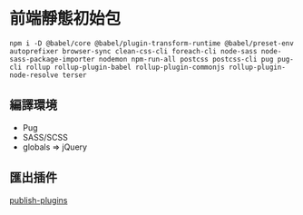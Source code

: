 # 前端靜態初始包

```
npm i -D @babel/core @babel/plugin-transform-runtime @babel/preset-env autoprefixer browser-sync clean-css-cli foreach-cli node-sass node-sass-package-importer nodemon npm-run-all postcss postcss-cli pug pug-cli rollup rollup-plugin-babel rollup-plugin-commonjs rollup-plugin-node-resolve terser
```

## 編譯環境
- Pug
- SASS/SCSS
- globals => jQuery

## 匯出插件

[publish-plugins](https://github.com/Hi-Susan/publish-plugins)
